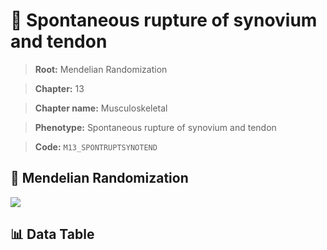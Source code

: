 # 🧪 Spontaneous rupture of synovium and tendon

> **Root:** Mendelian Randomization

> **Chapter:** 13  

> **Chapter name:** Musculoskeletal

> **Phenotype:** Spontaneous rupture of synovium and tendon  

> **Code:** `M13_SPONTRUPTSYNOTEND`

## 🧬 Mendelian Randomization  

<img src="/MR/Figures/Forward/M13_SPONTRUPTSYNOTEND.png"/>

## 📊 Data Table

<CsvTableMRF src="/public/MR/Data/Forward/M13_SPONTRUPTSYNOTEND.csv"/>
